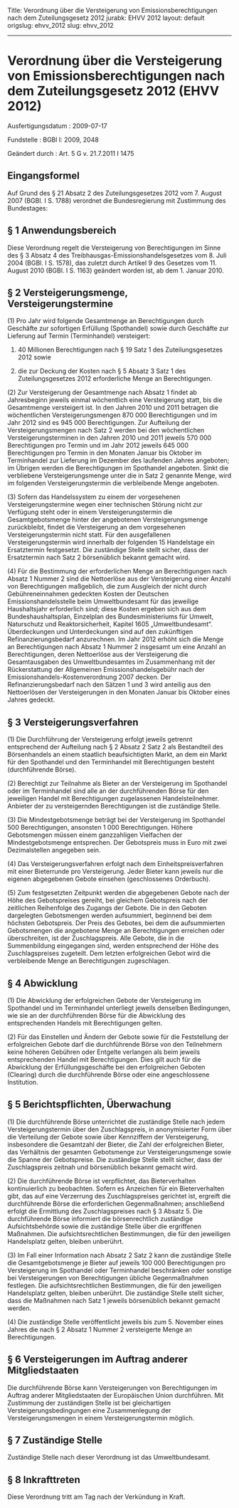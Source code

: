 Title: Verordnung über die Versteigerung von Emissionsberechtigungen nach dem Zuteilungsgesetz
  2012
jurabk: EHVV 2012
layout: default
origslug: ehvv_2012
slug: ehvv_2012

---

# Verordnung über die Versteigerung von Emissionsberechtigungen nach dem Zuteilungsgesetz 2012 (EHVV 2012)

Ausfertigungsdatum
:   2009-07-17

Fundstelle
:   BGBl I: 2009, 2048

Geändert durch
:   Art. 5 G v. 21.7.2011 I 1475


## Eingangsformel

Auf Grund des § 21 Absatz 2 des Zuteilungsgesetzes 2012 vom 7. August
2007 (BGBl. I S. 1788) verordnet die Bundesregierung mit Zustimmung
des Bundestages:


## § 1 Anwendungsbereich

Diese Verordnung regelt die Versteigerung von Berechtigungen im Sinne
des § 3 Absatz 4 des Treibhausgas-Emissionshandelsgesetzes vom 8. Juli
2004 (BGBl. I S. 1578), das zuletzt durch Artikel 9 des Gesetzes vom
11\. August 2010 (BGBl. I S. 1163) geändert worden ist, ab dem 1.
Januar 2010.


## § 2 Versteigerungsmenge, Versteigerungstermine

(1) Pro Jahr wird folgende Gesamtmenge an Berechtigungen durch
Geschäfte zur sofortigen Erfüllung (Spothandel) sowie durch Geschäfte
zur Lieferung auf Termin (Terminhandel) versteigert:

1.  40 Millionen Berechtigungen nach § 19 Satz 1 des Zuteilungsgesetzes
    2012 sowie


2.  die zur Deckung der Kosten nach § 5 Absatz 3 Satz 1 des
    Zuteilungsgesetzes 2012 erforderliche Menge an Berechtigungen.




(2) Zur Versteigerung der Gesamtmenge nach Absatz 1 findet ab
Jahresbeginn jeweils einmal wöchentlich eine Versteigerung statt, bis
die Gesamtmenge versteigert ist. In den Jahren 2010 und 2011 betragen
die wöchentlichen Versteigerungsmengen 870 000 Berechtigungen und im
Jahr 2012 sind es 945 000 Berechtigungen. Zur Aufteilung der
Versteigerungsmengen nach Satz 2 werden bei den wöchentlichen
Versteigerungsterminen in den Jahren 2010 und 2011 jeweils 570 000
Berechtigungen pro Termin und im Jahr 2012 jeweils 645 000
Berechtigungen pro Termin in den Monaten Januar bis Oktober im
Terminhandel zur Lieferung im Dezember des laufenden Jahres angeboten;
im Übrigen werden die Berechtigungen im Spothandel angeboten. Sinkt
die verbliebene Versteigerungsmenge unter die in Satz 2 genannte
Menge, wird im folgenden Versteigerungstermin die verbleibende Menge
angeboten.

(3) Sofern das Handelssystem zu einem der vorgesehenen
Versteigerungstermine wegen einer technischen Störung nicht zur
Verfügung steht oder in einem Versteigerungstermin die
Gesamtgebotsmenge hinter der angebotenen Versteigerungsmenge
zurückbleibt, findet die Versteigerung an dem vorgesehenen
Versteigerungstermin nicht statt. Für den ausgefallenen
Versteigerungstermin wird innerhalb der folgenden 15 Handelstage ein
Ersatztermin festgesetzt. Die zuständige Stelle stellt sicher, dass
der Ersatztermin nach Satz 2 börsenüblich bekannt gemacht wird.

(4) Für die Bestimmung der erforderlichen Menge an Berechtigungen nach
Absatz 1 Nummer 2 sind die Nettoerlöse aus der Versteigerung einer
Anzahl von Berechtigungen maßgeblich, die zum Ausgleich der nicht
durch Gebühreneinnahmen gedeckten Kosten der Deutschen
Emissionshandelsstelle beim Umweltbundesamt für das jeweilige
Haushaltsjahr erforderlich sind; diese Kosten ergeben sich aus dem
Bundeshaushaltsplan, Einzelplan des Bundesministeriums für Umwelt,
Naturschutz und Reaktorsicherheit, Kapitel 1605 „Umweltbundesamt“.
Überdeckungen und Unterdeckungen sind auf den zukünftigen
Refinanzierungsbedarf anzurechnen. Im Jahr 2012 erhöht sich die Menge
an Berechtigungen nach Absatz 1 Nummer 2 insgesamt um eine Anzahl an
Berechtigungen, deren Nettoerlöse aus der Versteigerung die
Gesamtausgaben des Umweltbundesamtes im Zusammenhang mit der
Rückerstattung der Allgemeinen Emissionshandelsgebühr nach der
Emissionshandels-Kostenverordnung 2007 decken. Der
Refinanzierungsbedarf nach den Sätzen 1 und 3 wird anteilig aus den
Nettoerlösen der Versteigerungen in den Monaten Januar bis Oktober
eines Jahres gedeckt.


## § 3 Versteigerungsverfahren

(1) Die Durchführung der Versteigerung erfolgt jeweils getrennt
entsprechend der Aufteilung nach § 2 Absatz 2 Satz 2 als Bestandteil
des Börsenhandels an einem staatlich beaufsichtigten Markt, an dem ein
Markt für den Spothandel und den Terminhandel mit Berechtigungen
besteht (durchführende Börse).

(2) Berechtigt zur Teilnahme als Bieter an der Versteigerung im
Spothandel oder im Terminhandel sind alle an der durchführenden Börse
für den jeweiligen Handel mit Berechtigungen zugelassenen
Handelsteilnehmer. Anbieter der zu versteigernden Berechtigungen ist
die zuständige Stelle.

(3) Die Mindestgebotsmenge beträgt bei der Versteigerung im Spothandel
500 Berechtigungen, ansonsten 1 000 Berechtigungen. Höhere
Gebotsmengen müssen einem ganzzahligen Vielfachen der
Mindestgebotsmenge entsprechen. Der Gebotspreis muss in Euro mit zwei
Dezimalstellen angegeben sein.

(4) Das Versteigerungsverfahren erfolgt nach dem
Einheitspreisverfahren mit einer Bieterrunde pro Versteigerung. Jeder
Bieter kann jeweils nur die eigenen abgegebenen Gebote einsehen
(geschlossenes Orderbuch).

(5) Zum festgesetzten Zeitpunkt werden die abgegebenen Gebote nach der
Höhe des Gebotspreises gereiht, bei gleichem Gebotspreis nach der
zeitlichen Reihenfolge des Zugangs der Gebote. Die in den Geboten
dargelegten Gebotsmengen werden aufsummiert, beginnend bei dem
höchsten Gebotspreis. Der Preis des Gebotes, bei dem die aufsummierten
Gebotsmengen die angebotene Menge an Berechtigungen erreichen oder
überschreiten, ist der Zuschlagspreis. Alle Gebote, die in die
Summenbildung eingegangen sind, werden entsprechend der Höhe des
Zuschlagspreises zugeteilt. Dem letzten erfolgreichen Gebot wird die
verbleibende Menge an Berechtigungen zugeschlagen.


## § 4 Abwicklung

(1) Die Abwicklung der erfolgreichen Gebote der Versteigerung im
Spothandel und im Terminhandel unterliegt jeweils denselben
Bedingungen, wie sie an der durchführenden Börse für die Abwicklung
des entsprechenden Handels mit Berechtigungen gelten.

(2) Für das Einstellen und Ändern der Gebote sowie für die
Feststellung der erfolgreichen Gebote darf die durchführende Börse von
den Teilnehmern keine höheren Gebühren oder Entgelte verlangen als
beim jeweils entsprechenden Handel mit Berechtigungen. Dies gilt auch
für die Abwicklung der Erfüllungsgeschäfte bei den erfolgreichen
Geboten (Clearing) durch die durchführende Börse oder eine
angeschlossene Institution.


## § 5 Berichtspflichten, Überwachung

(1) Die durchführende Börse unterrichtet die zuständige Stelle nach
jedem Versteigerungstermin über den Zuschlagspreis, in anonymisierter
Form über die Verteilung der Gebote sowie über Kennziffern der
Versteigerung, insbesondere die Gesamtzahl der Bieter, die Zahl der
erfolgreichen Bieter, das Verhältnis der gesamten Gebotsmenge zur
Versteigerungsmenge sowie die Spanne der Gebotspreise. Die zuständige
Stelle stellt sicher, dass der Zuschlagspreis zeitnah und börsenüblich
bekannt gemacht wird.

(2) Die durchführende Börse ist verpflichtet, das Bieterverhalten
kontinuierlich zu beobachten. Sofern es Anzeichen für ein
Bieterverhalten gibt, das auf eine Verzerrung des Zuschlagspreises
gerichtet ist, ergreift die durchführende Börse die erforderlichen
Gegenmaßnahmen; anschließend erfolgt die Ermittlung des
Zuschlagspreises nach § 3 Absatz 5. Die durchführende Börse informiert
die börsenrechtlich zuständige Aufsichtsbehörde sowie die zuständige
Stelle über die ergriffenen Maßnahmen. Die aufsichtsrechtlichen
Bestimmungen, die für den jeweiligen Handelsplatz gelten, bleiben
unberührt.

(3) Im Fall einer Information nach Absatz 2 Satz 2 kann die zuständige
Stelle die Gesamtgebotsmenge je Bieter auf jeweils 100 000
Berechtigungen pro Versteigerung im Spothandel oder Terminhandel
beschränken oder sonstige bei Versteigerungen von Berechtigungen
übliche Gegenmaßnahmen festlegen. Die aufsichtsrechtlichen
Bestimmungen, die für den jeweiligen Handelsplatz gelten, bleiben
unberührt. Die zuständige Stelle stellt sicher, dass die Maßnahmen
nach Satz 1 jeweils börsenüblich bekannt gemacht werden.

(4) Die zuständige Stelle veröffentlicht jeweils bis zum 5. November
eines Jahres die nach § 2 Absatz 1 Nummer 2 versteigerte Menge an
Berechtigungen.


## § 6 Versteigerungen im Auftrag anderer Mitgliedstaaten

Die durchführende Börse kann Versteigerungen von Berechtigungen im
Auftrag anderer Mitgliedstaaten der Europäischen Union durchführen.
Mit Zustimmung der zuständigen Stelle ist bei gleichartigen
Versteigerungsbedingungen eine Zusammenlegung der Versteigerungsmengen
in einem Versteigerungstermin möglich.


## § 7 Zuständige Stelle

Zuständige Stelle nach dieser Verordnung ist das Umweltbundesamt.


## § 8 Inkrafttreten

Diese Verordnung tritt am Tag nach der Verkündung in Kraft.

